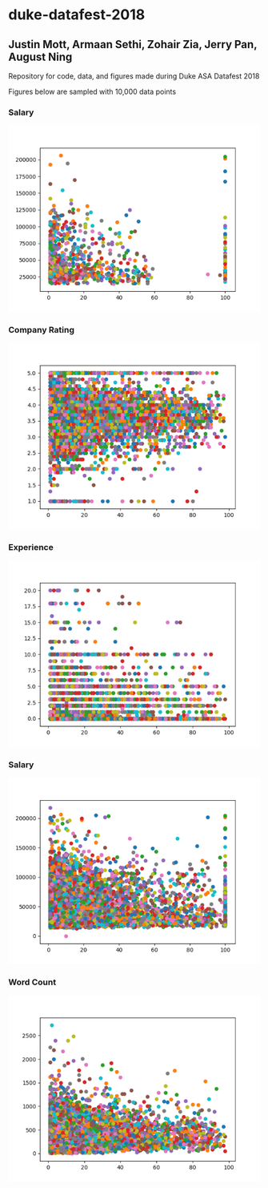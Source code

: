 # duke-datafest-2018

## Justin Mott, Armaan Sethi, Zohair Zia, Jerry Pan, August Ning

Repository for code, data, and figures made during Duke ASA Datafest 2018



Figures below are sampled with 10,000 data points
### Salary

![alt text](https://raw.githubusercontent.com/ArmaanSethi/duke-datafest-2018/master/images/salary.png)


### Company Rating
![alt text](https://raw.githubusercontent.com/ArmaanSethi/duke-datafest-2018/master/images/companyRating10k.png)


### Experience
![alt text](https://raw.githubusercontent.com/ArmaanSethi/duke-datafest-2018/master/images/experience10k.png)


### Salary
![alt text](https://raw.githubusercontent.com/ArmaanSethi/duke-datafest-2018/master/images/salary110k.png)


### Word Count
![alt text](https://raw.githubusercontent.com/ArmaanSethi/duke-datafest-2018/master/images/wordCount10k.png)
